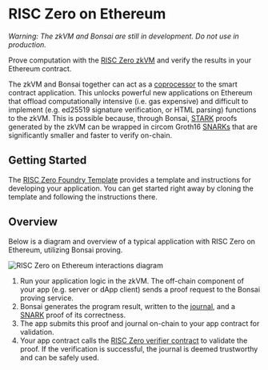 # RISC Zero on Ethereum

_Warning: The zkVM and Bonsai are still in development. Do not use in production._

Prove computation with the [RISC Zero zkVM][docs-zkvm] and verify the results in your Ethereum contract.

The zkVM and Bonsai together can act as a [coprocessor][article-coprocessor] to the smart contract application.
This unlocks powerful new applications on Ethereum that offload computationally intensive (i.e. gas expensive) and difficult to implement (e.g. ed25519 signature verification, or HTML parsing) functions to the zkVM.
This is possible because, through Bonsai, [STARK][term-stark] proofs generated by the zkVM can be wrapped in circom Groth16 [SNARKs][term-snark] that are significantly smaller and faster to verify on-chain.

## Getting Started

The [RISC Zero Foundry Template][foundry-template] provides a template and instructions for developing your application.
You can get started right away by cloning the template and following the instructions there.

## Overview

Below is a diagram and overview of a typical application with RISC Zero on Ethereum, utilizing Bonsai proving.

![RISC Zero on Ethereum interactions diagram](/img/risc0-ethereum-interaction.png)

1. Run your application logic in the zkVM. The off-chain component of your app (e.g. server or dApp client) sends a proof request to the Bonsai proving service.
2. Bonsai generates the program result, written to the [journal][term-journal], and a [SNARK][term-snark] proof of its correctness.
3. The app submits this proof and journal on-chain to your app contract for validation.
4. Your app contract calls the [RISC Zero verifier contract][verifier-contract] to validate the proof. If the verification is successful, the journal is deemed trustworthy and can be safely used.

[article-coprocessor]: https://www.risczero.com/news/a-guide-to-zk-coprocessors-for-scalability
[docs-zkvm]: ../zkvm/zkvm-overview.md
[foundry-template]: https://github.com/risc0/bonsai-foundry-template
[term-journal]: /terminology#journal
[term-snark]: /terminology#snark
[term-stark]: /terminology#stark
[verifier-contract]: ./contracts/verifier.md
